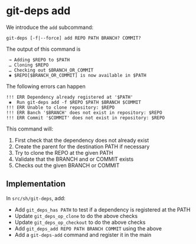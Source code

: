 # git-deps add

We introduce the `add` subcommand:

```
git-deps [-f|--force] add REPO PATH BRANCH? COMMIT?
```

The output of this command is

```
 → Adding $REPO to $PATH
 … Cloning $REPO
 … Checking out $BRANCH_OR_COMMIT
 ✱ $REPO[$BRANCH_OR_COMMIT] is now available in $PATH
```

The following errors can happen

```
!!! ERR Dependency already registered at '$PATH'
 ✱  Run git-deps add -f $REPO $PATH $BRANCH $COMMIT
!!! ERR Unable to clone repository: $REPO
!!! ERR Banch '$BRANCH' does not exist in repository: $REPO
!!! ERR Commit '$COMMIT' does not exist in repository: $REPO
```

This command will:

1) First check that the dependency does not already exist
2) Create the parent for the destination PATH if necessary
3) Try to clone the REPO at the given PATH
4) Validate that the BRANCH and or COMMIT exists
5) Checks out the given BRANCH or COMMIT

## Implementation

In `src/sh/git-deps`, add:

- Add `git_deps_has PATH` to test if a dependency is registered at the PATH
- Update `git_deps_op_clone` to do the above checks
- Update `git_deps_op_checkout` to do the above checks
- Add `git_deps_add REPO PATH BRANCH COMMIT` using the above
- Add a `git-deps-add` command and register it in the main
